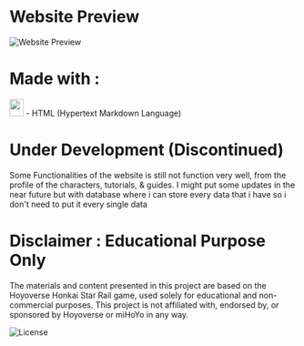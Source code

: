 # Website Preview

![Website Preview](https://github.com/efreetgaming/starrailstation.github.io/assets/78950659/14c51456-6746-4e08-999c-827cc32e20b2)

# Made with :
<img src="https://github.com/efreetgaming/starrailstation.github.io/assets/78950659/3a82beea-df50-48a2-a710-e41fa047d555" height="30px" width="25px"> - HTML (Hypertext Markdown Language)



# Under Development (Discontinued)
Some Functionalities of the website is still not function very well, from the profile of the characters, tutorials, & guides. I might put some updates in the near future but with database where i can store every data that i have so i don't need to put it every single data

# Disclaimer : Educational Purpose Only
The materials and content presented in this project are based on the Hoyoverse Honkai Star Rail game, used solely for educational and non-commercial purposes. This project is not affiliated with, endorsed by, or sponsored by Hoyoverse or miHoYo in any way.

![License](License)

